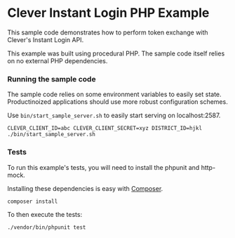 Clever Instant Login PHP Example
==========================

This sample code demonstrates how to perform token exchange with Clever's Instant Login API.

This example was built using procedural PHP. The sample code itself relies on no external PHP dependencies.

### Running the sample code
The sample code relies on some environment variables to easily set state. Productinoized applications should use more robust configuration schemes.

Use `bin/start_sample_server.sh` to easily start serving on localhost:2587.

`CLEVER_CLIENT_ID=abc CLEVER_CLIENT_SECRET=xyz DISTRICT_ID=hjkl ./bin/start_sample_server.sh`

### Tests
To run this example's tests, you will need to install the phpunit and http-mock.

Installing these dependencies is easy with [Composer](https://getcomposer.org/).

`composer install`

To then execute the tests:

`./vendor/bin/phpunit test`
